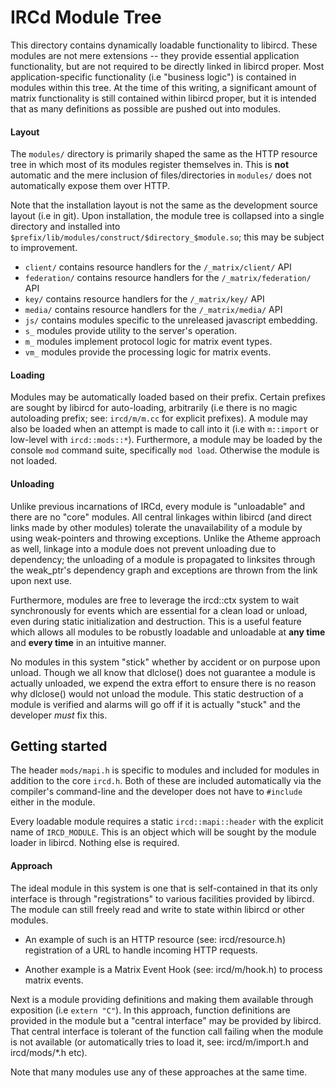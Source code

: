# IRCd Module Tree

This directory contains dynamically loadable functionality to libircd. These
modules are not mere extensions -- they provide essential application
functionality, but are not required to be directly linked in libircd proper.
Most application-specific functionality (i.e "business logic") is contained
in modules within this tree. At the time of this writing, a significant amount
of matrix functionality is still contained within libircd proper, but it is
intended that as many definitions as possible are pushed out into modules.

#### Layout

The `modules/` directory is primarily shaped the same as the HTTP resource
tree in which most of its modules register themselves in. This is **not**
automatic and the mere inclusion of files/directories in `modules/`
does not automatically expose them over HTTP.

Note that the installation layout is not the same as the development source
layout (i.e in git). Upon installation, the module tree is collapsed into a
single directory and installed into `$prefix/lib/modules/construct/$directory_$module.so`;
this may be subject to improvement.

- `client/` contains resource handlers for the `/_matrix/client/` API
- `federation/` contains resource handlers for the `/_matrix/federation/` API
- `key/` contains resource handlers for the `/_matrix/key/` API
- `media/` contains resource handlers for the `/_matrix/media/` API
- `js/` contains modules specific to the unreleased javascript embedding.
- `s_` modules provide utility to the server's operation.
- `m_` modules implement protocol logic for matrix event types.
- `vm_` modules provide the processing logic for matrix events.

#### Loading

Modules may be automatically loaded based on their prefix. Certain prefixes
are sought by libircd for auto-loading, arbitrarily (i.e there is no magic
autoloading prefix; see: `ircd/m/m.cc` for explicit prefixes). A module may
also be loaded when an attempt is made to call into it (i.e with `m::import`
or low-level with `ircd::mods::*`). Furthermore, a module may be loaded by
the console `mod` command suite, specifically `mod load`. Otherwise the
module is not loaded.

#### Unloading

Unlike previous incarnations of IRCd, every module is "unloadable" and there are
no "core" modules. All central linkages within libircd (and direct links made
by other modules) tolerate the unavailability of a module by using weak-pointers
and throwing exceptions. Unlike the Atheme approach as well, linkage into a module
does not prevent unloading due to dependency; the unloading of a module is
propagated to linksites through the weak_ptr's dependency graph and exceptions are
thrown from the link upon next use.

Furthermore, modules are free to leverage the ircd::ctx system to wait
synchronously for events which are essential for a clean load or unload, even
during static initialization and destruction. This is a useful feature which
allows all modules to be robustly loadable and unloadable at **any time**
and **every time** in an intuitive manner.

No modules in this system "stick" whether by accident or on purpose upon
unload. Though we all know that dlclose() does not guarantee a module
is actually unloaded, we expend the extra effort to ensure there is no
reason why dlclose() would not unload the module. This static destruction of
a module is verified and alarms will go off if it is actually "stuck" and
the developer *must* fix this.

## Getting started

The header `mods/mapi.h` is specific to modules and included for modules in
addition to the core `ircd.h`. Both of these are included automatically
via the compiler's command-line and the developer does not have to `#include`
either in the module.

Every loadable module requires a static `ircd::mapi::header` with the explicit
name of `IRCD_MODULE`. This is an object which will be sought by the module
loader in libircd. Nothing else is required.

#### Approach

The ideal module in this system is one that is self-contained in that its only
interface is through "registrations" to various facilities provided by libircd.
The module can still freely read and write to state within libircd or other
modules.

- An example of such is an HTTP resource (see: ircd/resource.h) registration
of a URL to handle incoming HTTP requests.

- Another example is a Matrix Event Hook (see: ircd/m/hook.h) to process
matrix events.

Next is a module providing definitions and making them available through
exposition (i.e `extern "C"`). In this approach, function definitions are
provided in the module but a "central interface" may be provided by libircd.
That central interface is tolerant of the function call failing when the module
is not available (or automatically tries to load it, see: ircd/m/import.h and
ircd/mods/*.h etc).

Note that many modules use any of these approaches at the same time.
